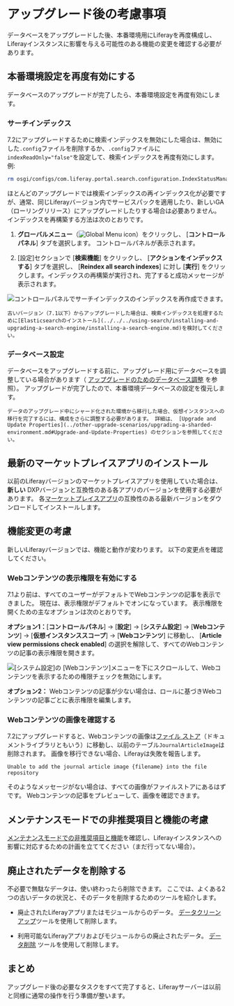 # アップグレード後の考慮事項

データベースをアップグレードした後、本番環境用にLiferayを再度構成し、Liferayインスタンスに影響を与える可能性のある機能の変更を確認する必要があります。

<a name="re-enable-production-settings" />

## 本番環境設定を再度有効にする

データベースのアップグレードが完了したら、本番環境設定を再度有効にします。

### サーチインデックス

7.2にアップグレードするために検索インデックスを無効にした場合は、無効にした`.config`ファイルを削除するか、`.config`ファイルに`indexReadOnly="false"`を設定して、検索インデックスを再度有効にします。 例:

```bash
rm osgi/configs/com.liferay.portal.search.configuration.IndexStatusManagerConfiguration.config
```

ほとんどのアップグレードでは検索インデックスの再インデックス化が必要ですが、通常、同じLiferayバージョン内でサービスパックを適用したり、新しいGA（ローリングリリース）にアップグレードしたりする場合は必要ありません。 インデックスを再構築する方法は次のとおりです。

1. **グローバルメニュー**（![Global Menu icon](./post-upgrade-considerations/images/01.png)）をクリックし、 [**コントロールパネル**] タブを選択します。 コントロールパネルが表示されます。

2.  [設定]セクションで [**検索機能**] をクリックし、 [**アクションをインデックスする**] タブを選択し、 [**Reindex all search indexes**] に対し [**実行**] をクリックします。インデックスの再構築が実行され、完了すると成功メッセージが表示されます。

![コントロールパネルでサーチインデックスのインデックスを再作成できます。](./post-upgrade-considerations/images/02.png)

```{note}
古いバージョン（7.1以下）からアップグレードした場合は、検索インデックスを処理するために[Elasticsearchのインストール](../../../using-search/installing-and-upgrading-a-search-engine/installing-a-search-engine.md)を検討してください。
```

### データベース設定

データベースをアップグレードする前に、アップグレード用にデータベースを調整している場合があります（ [アップグレードのためのデータベース調整](../upgrade-stability-and-performance/database-tuning-for-upgrades.md) を参照）。 アップグレードが完了したので、本番環境データベースの設定を復元します。

```{note}
データのアップグレード中にシャード化された環境から移行した場合、仮想インスタンスへの移行を完了するには、構成をさらに調整する必要があります。 詳細は、 [Upgrade and Update Properties](../other-upgrade-scenarios/upgrading-a-sharded-environment.md#Upgrade-and-Update-Properties) のセクションを参照してください。
```

<a name="installing-the-latest-marketplace-apps" />

## 最新のマーケットプレイスアプリのインストール

以前のLiferayバージョンのマーケットプレイスアプリを使用していた場合は、 **新しい** DXPバージョンと互換性のある各アプリのバージョンを使用する必要があります。 各[マーケットプレイスアプリ](../../../system-administration/installing-and-managing-apps/installing-apps/downloading-apps.md)の互換性のある最新バージョンをダウンロードしてインストールします。

<a name="accounting-for-feature-changes" />

## 機能変更の考慮

新しいLiferayバージョンでは、機能と動作が変わります。 以下の変更点を確認してください。

### Webコンテンツの表示権限を有効にする

7.1より前は、すべてのユーザーがデフォルトでWebコンテンツの記事を表示できました。 現在は、表示権限がデフォルトでオンになっています。 表示権限を開くための主なオプションは次のとおりです。

**オプション1：**[**コントロールパネル**] → [**設定**] → [**システム設定**] → [**Webコンテンツ**] → [**仮想インスタンススコープ**] → [**Webコンテンツ**] に移動し、 [**Article view permissions check enabled**] の選択を解除して、すべてのWebコンテンツの記事の表示権限を開きます。

![[システム設定]の [Webコンテンツ]メニューを下にスクロールして、Webコンテンツを表示するための権限チェックを無効にします。](./post-upgrade-considerations/images/03.png)

**オプション2：** Webコンテンツの記事が少ない場合は、ロールに基づきWebコンテンツの記事ごとに表示権限を編集します。

### Webコンテンツの画像を確認する

7.2にアップグレードすると、Webコンテンツの画像は[ファイル ストア](../../../system-administration/file-storage/configuring-file-storage.md)（ドキュメントライブラリともいう）に移動し、以前のテーブル`JournalArticleImage`は削除されます。 画像を移行できない場合、Liferayは失敗を報告します。

```
Unable to add the journal article image {filename} into the file repository
```

そのようなメッセージがない場合は、すべての画像がファイルストアにあるはずです。 Webコンテンツの記事をプレビューして、画像を確認できます。

<a name="account-for-deprecations-and-features-in-maintenance-mode" />

## メンテナンスモードでの非推奨項目と機能の考慮

[メンテナンスモードでの非推奨項目と機能](../reference/maintenance-mode-and-deprecations-in-7-3.md)を確認し、Liferayインスタンスへの影響に対応するための計画を立ててください（まだ行ってない場合）。

<a name="remove-obsolete-data" />

## 廃止されたデータを削除する

不必要で無駄なデータは、使い終わったら削除できます。 ここでは、よくある2つの古いデータの状況と、そのデータを削除するためのツールを紹介します。

* 廃止されたLiferayアプリまたはモジュールからのデータ。 [データクリーンアップ](../reference/data-cleanup.md)ツールを使用して削除します。

* 利用可能なLiferayアプリおよびモジュールからの廃止されたデータ。 [データ削除](../reference/data-removal.md) ツールを使用して削除します。

<a name="conclusion" />

## まとめ

アップグレード後の必要なタスクをすべて完了すると、Liferayサーバーは以前と同様に通常の操作を行う準備が整います。 　